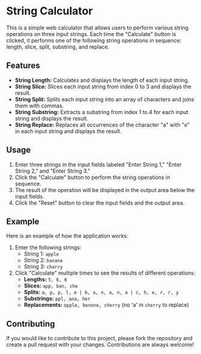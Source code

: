 # String Calculator

This is a simple web calculator that allows users to perform various string operations on three input strings. Each time the "Calculate" button is clicked, it performs one of the following string operations in sequence: length, slice, split, substring, and replace.

## Features

- **String Length:** Calculates and displays the length of each input string.
- **String Slice:** Slices each input string from index 0 to 3 and displays the result.
- **String Split:** Splits each input string into an array of characters and joins them with commas.
- **String Substring:** Extracts a substring from index 1 to 4 for each input string and displays the result.
- **String Replace:** Replaces all occurrences of the character "a" with "o" in each input string and displays the result.


## Usage

1. Enter three strings in the input fields labeled "Enter String 1," "Enter String 2," and "Enter String 3."
2. Click the "Calculate" button to perform the string operations in sequence.
3. The result of the operation will be displayed in the output area below the input fields.
4. Click the "Reset" button to clear the input fields and the output area.

## Example

Here is an example of how the application works:

1. Enter the following strings:
    - String 1: `apple`
    - String 2: `banana`
    - String 3: `cherry`
2. Click "Calculate" multiple times to see the results of different operations:
    - **Lengths:** `5, 6, 6`
    - **Slices:** `app, ban, che`
    - **Splits:** `a, p, p, l, e | b, a, n, a, n, a | c, h, e, r, r, y`
    - **Substrings:** `ppl, ana, her`
    - **Replacements:** `opple, bonono, cherry` (no 'a' in `cherry` to replace)

## Contributing

If you would like to contribute to this project, please fork the repository and create a pull request with your changes. Contributions are always welcome!

